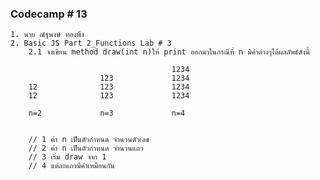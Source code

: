 ### Codecamp # 13
    1. นาย ณัฐพงษ์ ทองพึง
    2. Basic JS Part 2_Functions Lab # 3
        2.1 จงเขียน method draw(int n)ให้ print ออกมาในกรณีที่ n มีค่าต่างๆได้ผลลัพธ์ดังนี้

                                        1234
                        123             1234 
        12              123             1234 
        12              123             1234 

        n=2             n=3             n=4


        // 1 ค่า n เป็นตัวกำหนด จำนวนตัวเลข 
        // 2 ค่า n เป็นตัวกำหนด จำนวนแถว
        // 3 เริ่ม draw จาก 1
        // 4 แต่ละแถวมีค่าเหมือนกัน
